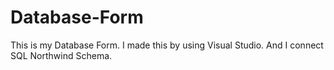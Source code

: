 # Database-Form
This is my Database Form. I made this by using Visual Studio. 
And I connect SQL Northwind Schema. 
